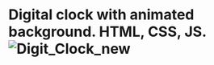 # Digital clock with animated background. HTML, CSS, JS. ![Digit_Clock_new](https://github.com/Alex-Stranger-Dev/Digit_Clock_new/assets/118556086/6735bdfe-11d8-40ca-90a0-7365a5cbbaae)
